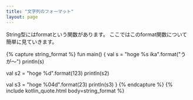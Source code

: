 ```yaml
---
title: "文字列のフォーマット"
layout: page
---
```

String型にはformatという関数があります。
ここではこのformat関数について簡単に見ていきます。

{% capture string_format %}
fun main() {
  val s = "hoge %s ika".format("うが〜")
  println(s)

  val s2 = "hoge %d".format(123)
  println(s2)

  val s3 = "hoge %04d".format(23)
  println(s3)
}
{% endcapture %}
{% include kotlin_quote.html body=string_format %}
